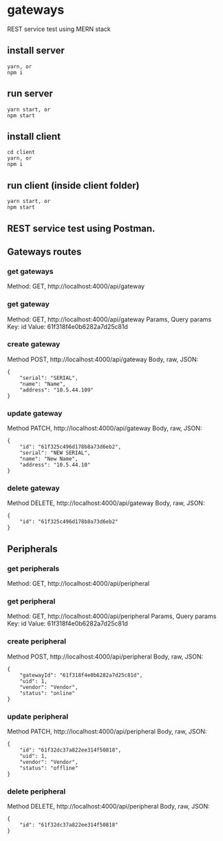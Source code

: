 # gateways
REST service test using MERN stack

## install server
```
yarn, or 
npm i
```

## run server
```
yarn start, or
npm start
```

## install client
```
cd client
yarn, or 
npm i
```

## run client (inside client folder)
```
yarn start, or
npm start
```

## REST service test using Postman.

## Gateways routes
### get gateways
Method: GET, http://localhost:4000/api/gateway

### get gateway
Method: GET, http://localhost:4000/api/gateway
Params, Query params
Key: id
Value: 61f318f4e0b6282a7d25c81d

### create gateway
Method POST, http://localhost:4000/api/gateway
Body, raw, JSON:
```
{
    "serial": "SERIAL", 
    "name": "Name", 
    "address": "10.5.44.109"
}
```

### update gateway
Method PATCH, http://localhost:4000/api/gateway
Body, raw, JSON:
```
{
    "id": "61f325c496d178b8a73d6eb2",
    "serial": "NEW SERIAL", 
    "name": "New Name", 
    "address": "10.5.44.10"
}
```

### delete gateway
Method DELETE, http://localhost:4000/api/gateway
Body, raw, JSON:
```
{
    "id": "61f325c496d178b8a73d6eb2"
}
```

## Peripherals
### get peripherals
Method: GET, http://localhost:4000/api/peripheral

### get peripheral
Method: GET, http://localhost:4000/api/peripheral
Params, Query params
Key: id
Value: 61f318f4e0b6282a7d25c81d

### create peripheral
Method POST, http://localhost:4000/api/peripheral
Body, raw, JSON:
```
{
    "gatewayId": "61f318f4e0b6282a7d25c81d", 
    "uid": 1, 
    "vendor": "Vendor", 
    "status": "online"
}
```

### update peripheral
Method PATCH, http://localhost:4000/api/peripheral
Body, raw, JSON:
```
{
    "id": "61f32dc37a822ee314f50818", 
    "uid": 1, 
    "vendor": "Vendor", 
    "status": "offline"
}
```

### delete peripheral
Method DELETE, http://localhost:4000/api/peripheral
Body, raw, JSON:
```
{
    "id": "61f32dc37a822ee314f50818"
}
```


